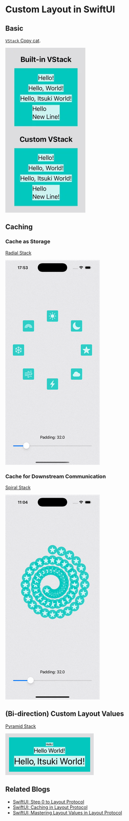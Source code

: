 
# Custom Layout in SwiftUI

## Basic
[`VStack` Copy cat](./CustomLayoutDemo/SimpleVStack.swift).

![](./ReadmeAssets/SimpleVStack.png)

## Caching

### Cache as Storage
[Radial Stack](./CustomLayoutDemo/SimpleRadialStack.swift)

![](./ReadmeAssets/RadialStack.gif)


### Cache for Downstream Communication
[Spiral Stack](./CustomLayoutDemo/SpiralStack.swift)

![](./ReadmeAssets/SpiralStack.gif)


## (Bi-direction) Custom Layout Values
[Pyramid Stack](./CustomLayoutDemo/PyramidStack.swift)

![](./ReadmeAssets/PyramidStack.png)


## Related Blogs
- [SwiftUI: Step 0 to Layout Protocol](https://levelup.gitconnected.com/swiftui-step-0-to-layout-protocol-40d274c48814)
- [SwiftUI: Caching in Layout Protocol]()
- [SwiftUI: Mastering Layout Values in Layout Protocol]()